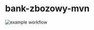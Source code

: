 # bank-zbozowy-mvn
![example workflow](https://github.com/damiankrzyzelewski/bank-zbozowy-mvn/actions/workflows/ci.yml/badge.svg)
